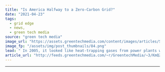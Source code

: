 ```yaml
---
title: "Is America Halfway to a Zero-Carbon Grid?"
date: "2021-04-23"
tags: 
  - grid edge
  - news,
  - green tech media
source: "green tech media"
image_url: "https://assets.greentechmedia.com/content/images/articles/Screen_Shot_2021-04-23_at_6.50.44_AM.png"
image_fp: "/assets/img/post_thumbnails/84.png"
lead: " In 2005, it looked like heat-trapping gases from power plants were only going up. That year, the EIA put out a projection -  CO2 emissions from power plants would steadily rise every year, thanks to the incumbency of coal and gas. Today, they’re half  ..."
article_url: "http://feeds.greentechmedia.com/~r/GreentechMedia/~3/KmQZe9US2I4/is-america-halfway-to-a-zero-carbon-grid"
---
```


---

